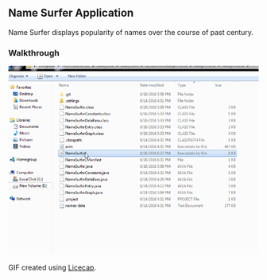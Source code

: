 <h2> Name Surfer Application </h2>

Name Surfer displays popularity of names over the course of past century.

<h3> Walkthrough </h3>

<img src="https://github.com/DeepaBekal/Java/blob/master/CS106A/NameSurfer%20Application/Images/NameSurfer.gif" />

GIF created using <a href="http://www.cockos.com/licecap/">Licecap</a>.
